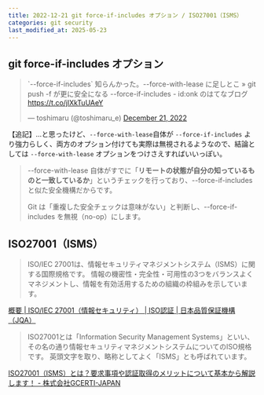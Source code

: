 ```yaml
---
title: 2022-12-21 git force-if-includes オプション / ISO27001（ISMS）
categories: git security
last_modified_at: 2025-05-23
---
```


## git force-if-includes オプション

<blockquote class="twitter-tweet"><p lang="ja" dir="ltr">`--force-if-includes` 知らんかった。--force-with-lease に足しとこ » git push -f が更に安全になる --force-if-includes - id:onk のはてなブログ <a href="https://t.co/jlXkTuUAeY">https://t.co/jlXkTuUAeY</a></p>&mdash; toshimaru (@toshimaru_e) <a href="https://twitter.com/toshimaru_e/status/1605471577780367362?ref_src=twsrc%5Etfw">December 21, 2022</a></blockquote> <script async src="https://platform.twitter.com/widgets.js" charset="utf-8"></script>

【追記】...と思ったけど、`--force-with-lease`自体が `--force-if-includes` より強力らしく、両方のオプション付けても実際は無視されるようなので、結論としては `--force-with-lease` オプションをつけさえすればいいっぽい。

> --force-with-lease 自体がすでに「**リモートの状態が自分の知っているものと一致しているか**」というチェックを行っており、--force-if-includes と似た安全機構だからです。
> 
> Git は「重複した安全チェックは意味がない」と判断し、--force-if-includes を無視（no-op）にします。

## ISO27001（ISMS）

> ISO/IEC 27001は、情報セキュリティマネジメントシステム（ISMS）に関する国際規格です。
情報の機密性・完全性・可用性の3つをバランスよくマネジメントし、情報を有効活用するための組織の枠組みを示しています。

[概要 \| ISO/IEC 27001（情報セキュリティ） \| ISO認証 \| 日本品質保証機構（JQA）](https://www.jqa.jp/service_list/management/service/iso27001/)

> ISO27001とは「Information Security Management Systems」といい、その名の通り情報セキュリティマネジメントシステムについてのISO規格です。
> 英頭文字を取り、略称としてよく「ISMS」とも呼ばれています。

[ISO27001（ISMS）とは？要求事項や認証取得のメリットについて基本から解説します！ - 株式会社GCERTI-JAPAN](https://gcerti.jp/column/iso27001-kiso-kaisetsu/)
